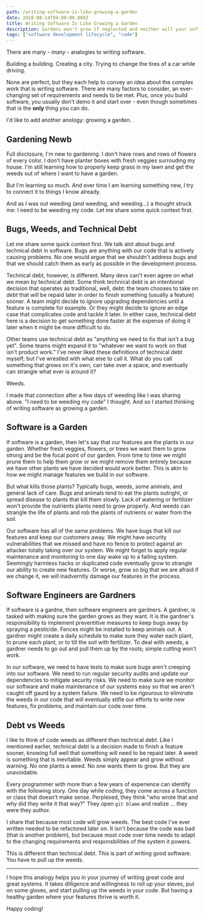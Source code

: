 ```yaml
---
path: /writing-software-is-like-growing-a-garden
date: 2018-08-14T04:00:00.000Z
title: Writing Software Is Like Growing a Garden
description: Gardens won't grow if neglected and neither will your software.
tags: ["software development lifecycle", "code"]
---
```


There are many - _many_ - analogies to writing software. 

Building a building. Creating a city. Trying to change the tires of a car while driving.

None are perfect, but they each help to convey an idea about the complex work that is writing software. There are many factors to consider, an ever-changing set of requirements and needs to be met. Plus, once you build software, you usually don't demo it and start over - even though sometimes that is the **only** thing you can do.

I'd like to add another anology: growing a garden. 

## Gardening Newb

Full disclosure, I'm new to gardening. I don't have rows and rows of flowers of every color. I don't have planter boxes with fresh veggies surrouding my house. I'm still learning how to properly keep grass in my lawn and get the weeds out of where I want to have a garden. 

But I'm learning so much. And ever time I am learning something new, I try to connect it to things I know already.

And as I was out weeding (and weeding, and weeding...) a thought struck me: I need to be weeding my code. Let me share some quick context first.

## Bugs, Weeds, and Technical Debt

Let me share some quick context first. We talk alot about bugs and technical debt in software. Bugs are anything with our code that is actively causing problems. No one would argue that we shouldn't address bugs and that we should catch them as early as possible in the development process.

Technical debt, however, is different.  Many devs can't even agree on what we mean by technical debt. Some think technical debt is an intentional decision that operates as traditional, well, debt: the team chooses to take on _debt_ that will be repaid later in order to finish something (usually a feature) sooner. A team might decide to ignore upgrading dependencies until a feature is complete for example. Or they might decide to ignore an edge case that complicates code and tackle it later. In either case, technical debt here is a decision to get something done faster at the expense of doing it later when it might be more difficult to do.

Other teams use technical debt as "anything we need to fix that isn't a bug yet". Some teams might expand it to "whatever we want to work on that isn't product work." I've never liked these definitions of technical debt myself; but I've wrestled with what else to call it. What do you call something that grows on it's own, can take over a space, and eventually can strangle what ever is around it?

Weeds. 

I made that connection after a few days of weeding like I was sharing above. "I need to be weeding my code" I thought. And so I started thinking of writing software as growing a garden.

## Software is a Garden

If software is a garden, then let's say that our features are the plants in our garden. Whether fresh veggies, flowers, or trees we want them to grow strong and be the focal point of our garden. From time to time we might prune them to help them grow or we might remove them entirely because we have other plants we have decided would work better. This is akin to how we might manage features we build in our software. 

But what kills those plants? Typically bugs, weeds, some animals, and general lack of care. Bugs and animals tend to eat the plants outright, or spread disease to plants that kill them slowly. Lack of watering or fertilizer won't provide the nutrients plants need to grow properly. And weeds can strangle the life of plants and rob the plants of nutrients or water from the soil.

Our software has all of the same problems. We have bugs that kill our features and keep our customers away. We might have security vulnerabilities that we missed and have no fence to protect against an attacker totally taking over our system. We might forget to apply regular maintenance and monitoring to one day wake up to a failing system. Seemingly harmless hacks or duplicated code eventually grow to strangle our ability to create new features. Or worse, grow so big that we are afraid if we change it, we will inadverntly damage our features in the process.

## Software Engineers are Gardners

If software is a gardne, then software engineers are gardners. A gardner, is tasked with making sure the garden grows as they want. It is the gardner's responsibility to implement preventitive measures to keep bugs away by spraying a pesticide. Fences might be installed to keep animals out. A gardner might create a daily schedule to make sure they water each plant, to prune each plant, or to till the soil with fertilizer. To deal with weeds, a gardner needs to go out and pull them up by the roots; simple cutting won't work. 

In our software, we need to have tests to make sure bugs aren't creeping into our software. We need to run regular security audits and update our dependencies to mitigate security risks. We need to make sure we monitor our software and make maintenance of our systems easy so that we aren't caught off gaurd by a system failure. We need to be rigourous to eliminate the weeds in our code that will eventually stifle our efforts to write new features, fix problems, and maintain our code over time.

## Debt vs Weeds

I like to think of code weeds as different than technical debt. Like I mentioned earlier, technical debt is a decision made to finish a feature sooner, knowing full well that something will need to be repaid later. A weed is something that is inevitable. Weeds simply appear and grow without warning. No one plants a weed. No one wants them to grow. But they are unavoidable.

Every programmer with more than a few years of experience can identify with the following story. One day while coding, they come across a function or class that doesn't make sense. Perplexed, they think "who wrote that and why did they write it that way?" They open `git blame` and realize ... they were they author. 

I share that because most code will grow weeds. The best code I've ever written needed to be refactored later on. It isn't because the code was bad (that is another problem), but because most code over time needs to adapt to the changing requirements and responsbilities of the system it powers. 

This is different than technical debt. This is part of writing good software. You have to pull up the weeds.

---

I hope this analogy helps you in your journey of writing great code and great systems. It takes dilligence and willingness to roll up your sleves, put on some gloves, and start pulling up the weeds in your code. But having a healthy garden where your features thrive is worth it.

Happy coding!


